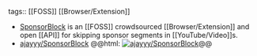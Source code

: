tags:: [[FOSS]] [[Browser/Extension]]

- [SponsorBlock](https://sponsor.ajay.app/) is an [[FOSS]] crowdsourced [[Browser/Extension]] and open [[API]] for skipping sponsor segments in [[YouTube/Video]]s.
- [ajayyy/SponsorBlock](https://github.com/ajayyy/SponsorBlock)
  @@html: <a href="https://github.com/ajayyy/SponsorBlock/"><img src="https://github-readme-stats-astronomer.vercel.app/api/pin/?username=ajayyy&repo=SponsorBlock&theme=tokyonight" alt="ajayyy/SponsorBlock"/></a>@@